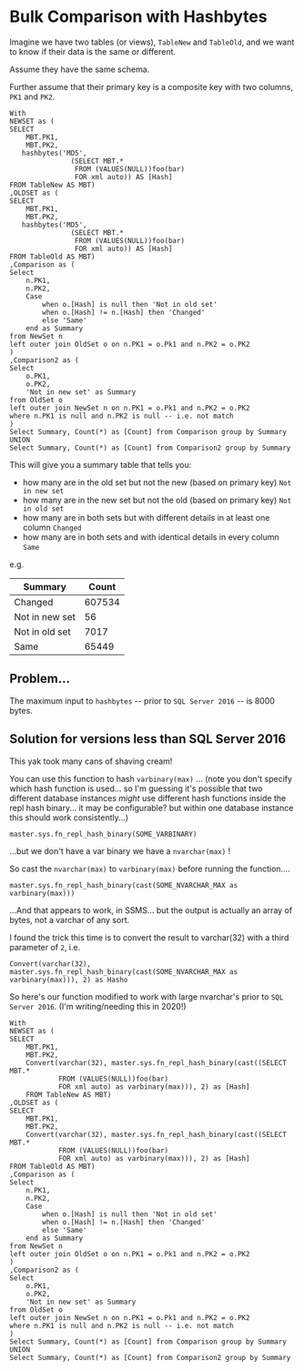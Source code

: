 # Bulk Comparison with Hashbytes

Imagine we have two tables (or views), `TableNew` and `TableOld`, and we want to know if their data is the same or different.

Assume they have the same schema.

Further assume that their primary key is a composite key with two columns, `PK1` and `PK2`.


	With 
	NEWSET as (
	SELECT 
		MBT.PK1,
		MBT.PK2,
	   hashbytes('MD5',
				   (SELECT MBT.*
					FROM (VALUES(NULL))foo(bar)
					FOR xml auto)) AS [Hash]
	FROM TableNew AS MBT)
	,OLDSET as (
	SELECT 
		MBT.PK1, 
		MBT.PK2,
	   hashbytes('MD5',
				   (SELECT MBT.*
					FROM (VALUES(NULL))foo(bar)
					FOR xml auto)) AS [Hash]
	FROM TableOld AS MBT)
	,Comparison as (
	Select
		n.PK1,
		n.PK2,
		Case 
			when o.[Hash] is null then 'Not in old set'
			when o.[Hash] != n.[Hash] then 'Changed'
			else 'Same'
		end as Summary
	from NewSet n
	left outer join OldSet o on n.PK1 = o.Pk1 and n.PK2 = o.PK2
	)
	,Comparison2 as (
	Select
		o.PK1,
		o.PK2,
		'Not in new set' as Summary
	from OldSet o
	left outer join NewSet n on n.PK1 = o.Pk1 and n.PK2 = o.PK2
	where n.PK1 is null and n.PK2 is null -- i.e. not match
	)
	Select Summary, Count(*) as [Count] from Comparison group by Summary
	UNION
	Select Summary, Count(*) as [Count] from Comparison2 group by Summary

This will give you a summary table that tells you:

* how many are in the old set but not the new (based on primary key) `Not in new set`
* how many are in the new set but not the old (based on primary key) `Not in old set`
* how many are in both sets but with different details in at least one column `Changed`
* how many are in both sets and with identical details in every column `Same`

e.g. 

|Summary|Count|
|-------|-----|
|Changed|607534|
|Not in new set|56|
|Not in old set|7017|
|Same|65449|




## Problem...

The maximum input to `hashbytes` -- prior to `SQL Server 2016` -- is 8000 bytes.


## Solution for versions less than SQL Server 2016


This yak took many cans of shaving cream!


You can use this function to hash `varbinary(max)` ... (note you don't specify which hash function is used... so I'm guessing it's possible that two different database instances *might* use different hash functions inside the repl hash binary... it may be configurable? but within one database instance this should work consistently...)


	master.sys.fn_repl_hash_binary(SOME_VARBINARY)

...but we don't have a var binary we have a `nvarchar(max)` !

So cast the `nvarchar(max)` to `varbinary(max)` before running the function....

	master.sys.fn_repl_hash_binary(cast(SOME_NVARCHAR_MAX as varbinary(max)))

...And that appears to work, in SSMS... but the output is actually an array of bytes, not a varchar of any sort.

I found the trick this time is to convert the result to varchar(32) with a third parameter of `2`, i.e. 


	Convert(varchar(32), master.sys.fn_repl_hash_binary(cast(SOME_NVARCHAR_MAX as varbinary(max))), 2) as Hasho


So here's our function modified to work with large nvarchar's prior to `SQL Server 2016`. (I'm writing/needing this in 2020!)


	With 
	NEWSET as (
	SELECT 
		MBT.PK1,
		MBT.PK2,
		Convert(varchar(32), master.sys.fn_repl_hash_binary(cast((SELECT MBT.*
				FROM (VALUES(NULL))foo(bar)
				FOR xml auto) as varbinary(max))), 2) as [Hash]
		FROM TableNew AS MBT)
	,OLDSET as (
	SELECT 
		MBT.PK1, 
		MBT.PK2,
		Convert(varchar(32), master.sys.fn_repl_hash_binary(cast((SELECT MBT.*
				FROM (VALUES(NULL))foo(bar)
				FOR xml auto) as varbinary(max))), 2) as [Hash]
	FROM TableOld AS MBT)
	,Comparison as (
	Select
		n.PK1,
		n.PK2,
		Case 
			when o.[Hash] is null then 'Not in old set'
			when o.[Hash] != n.[Hash] then 'Changed'
			else 'Same'
		end as Summary
	from NewSet n
	left outer join OldSet o on n.PK1 = o.Pk1 and n.PK2 = o.PK2
	)
	,Comparison2 as (
	Select
		o.PK1,
		o.PK2,
		'Not in new set' as Summary
	from OldSet o
	left outer join NewSet n on n.PK1 = o.Pk1 and n.PK2 = o.PK2
	where n.PK1 is null and n.PK2 is null -- i.e. not match
	)
	Select Summary, Count(*) as [Count] from Comparison group by Summary
	UNION
	Select Summary, Count(*) as [Count] from Comparison2 group by Summary

